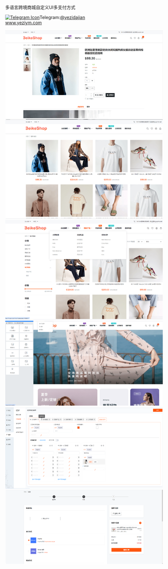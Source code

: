 多语言跨境商城自定义UI多支付方式<p dir="auto"><a target="_blank" rel="noopener noreferrer nofollow" href="https://camo.githubusercontent.com/d614d90677fbc2e34c7c62ebc68c82379d87a57c4beaf05af65fec7ba6b72e36/68747470733a2f2f63646e2d69636f6e732d706e672e666c617469636f6e2e636f6d2f3531322f323131312f323131313634362e706e67"><img src="https://camo.githubusercontent.com/d614d90677fbc2e34c7c62ebc68c82379d87a57c4beaf05af65fec7ba6b72e36/68747470733a2f2f63646e2d69636f6e732d706e672e666c617469636f6e2e636f6d2f3531322f323131312f323131313634362e706e67" alt="Telegram Icon" style="width: 16px; max-width: 100%;" data-canonical-src="https://cdn-icons-png.flaticon.com/512/2111/2111646.png"></a>Telegram:<a href="https://t.me/yezidajian" rel="nofollow">@yezidajian</a><br><a href="https://www.yeziym.com/">www.yeziym.com</a></p><img src="https://github.com/yeziym/duoyuyankuajingshang_YX/blob/main/Nz0EA.png"><img src="https://github.com/yeziym/duoyuyankuajingshang_YX/blob/main/q8P3S.png"><img src="https://github.com/yeziym/duoyuyankuajingshang_YX/blob/main/Fc7SF.png"><img src="https://github.com/yeziym/duoyuyankuajingshang_YX/blob/main/aaz5s.png"><img src="https://github.com/yeziym/duoyuyankuajingshang_YX/blob/main/pTui3.png"><img src="https://github.com/yeziym/duoyuyankuajingshang_YX/blob/main/6CSpy.png">
